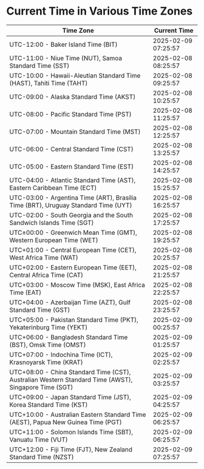 # Current Time in Various Time Zones

| Time Zone | Current Time |
|-----------|--------------|
| UTC-12:00 - Baker Island Time (BIT) | 2025-02-09 07:25:57 |
| UTC-11:00 - Niue Time (NUT), Samoa Standard Time (SST) | 2025-02-08 08:25:57 |
| UTC-10:00 - Hawaii-Aleutian Standard Time (HAST), Tahiti Time (TAHT) | 2025-02-08 09:25:57 |
| UTC-09:00 - Alaska Standard Time (AKST) | 2025-02-08 10:25:57 |
| UTC-08:00 - Pacific Standard Time (PST) | 2025-02-08 11:25:57 |
| UTC-07:00 - Mountain Standard Time (MST) | 2025-02-08 12:25:57 |
| UTC-06:00 - Central Standard Time (CST) | 2025-02-08 13:25:57 |
| UTC-05:00 - Eastern Standard Time (EST) | 2025-02-08 14:25:57 |
| UTC-04:00 - Atlantic Standard Time (AST), Eastern Caribbean Time (ECT) | 2025-02-08 15:25:57 |
| UTC-03:00 - Argentina Time (ART), Brasília Time (BRT), Uruguay Standard Time (UYT) | 2025-02-08 16:25:57 |
| UTC-02:00 - South Georgia and the South Sandwich Islands Time (SGT) | 2025-02-08 17:25:57 |
| UTC±00:00 - Greenwich Mean Time (GMT), Western European Time (WET) | 2025-02-08 19:25:57 |
| UTC+01:00 - Central European Time (CET), West Africa Time (WAT) | 2025-02-08 20:25:57 |
| UTC+02:00 - Eastern European Time (EET), Central Africa Time (CAT) | 2025-02-08 21:25:57 |
| UTC+03:00 - Moscow Time (MSK), East Africa Time (EAT) | 2025-02-08 22:25:57 |
| UTC+04:00 - Azerbaijan Time (AZT), Gulf Standard Time (GST) | 2025-02-08 23:25:57 |
| UTC+05:00 - Pakistan Standard Time (PKT), Yekaterinburg Time (YEKT) | 2025-02-09 00:25:57 |
| UTC+06:00 - Bangladesh Standard Time (BST), Omsk Time (OMST) | 2025-02-09 01:25:57 |
| UTC+07:00 - Indochina Time (ICT), Krasnoyarsk Time (KRAT) | 2025-02-09 02:25:57 |
| UTC+08:00 - China Standard Time (CST), Australian Western Standard Time (AWST), Singapore Time (SGT) | 2025-02-09 03:25:57 |
| UTC+09:00 - Japan Standard Time (JST), Korea Standard Time (KST) | 2025-02-09 04:25:57 |
| UTC+10:00 - Australian Eastern Standard Time (AEST), Papua New Guinea Time (PGT) | 2025-02-09 06:25:57 |
| UTC+11:00 - Solomon Islands Time (SBT), Vanuatu Time (VUT) | 2025-02-09 06:25:57 |
| UTC+12:00 - Fiji Time (FJT), New Zealand Standard Time (NZST) | 2025-02-09 07:25:57 |
